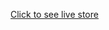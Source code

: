 <a href="https://vercel.com/beingbadguy/grover-a-grocery-store/53UvaTojeM4q3bvyp5YcNNDMpT1r">Click to see live store</a>
